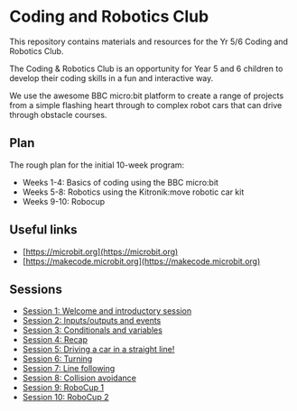 ---
---
# Coding and Robotics Club

This repository contains materials and resources for the Yr 5/6 Coding and Robotics Club.

The Coding & Robotics Club is an opportunity for Year 5 and 6 children to develop their coding skills in a fun and interactive way.  

We use the awesome BBC micro:bit platform to create a range of projects from a simple flashing heart through to complex robot cars that can drive through obstacle courses.  

## Plan

The rough plan for the initial 10-week program:

- Weeks 1-4: Basics of coding using the BBC micro:bit
- Weeks 5-8: Robotics using the Kitronik:move robotic car kit
- Weeks 9-10: Robocup

## Useful links

- [https://microbit.org](https://microbit.org)
- [https://makecode.microbit.org](https://makecode.microbit.org)

## Sessions

- [Session 1: Welcome and introductory session](/coding-club/sessions/01) 
- [Session 2: Inputs/outputs and events](/coding-club/sessions/02)
- [Session 3: Conditionals and variables](/coding-club/sessions/03)
- [Session 4: Recap](/coding-club/sessions/04)
- [Session 5: Driving a car in a straight line!](/coding-club/sessions/05)
- [Session 6: Turning](/coding-club/sessions/06)
- [Session 7: Line following](/coding-club/sessions/07)
- [Session 8: Collision avoidance](/coding-club/sessions/08)
- [Session 9: RoboCup 1](/coding-club/sessions/09)
- [Session 10: RoboCup 2](/coding-club/sessions/10)
